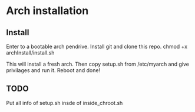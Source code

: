# Arch installation

## Install

Enter to a bootable arch pendrive.
Install git and clone this repo.
chmod +x archInstall/install.sh

This will install a fresh arch. Then copy setup.sh from /etc/myarch and give privilages and run it.
Reboot and done!

## TODO
Put all info of setup.sh insde of inside_chroot.sh
